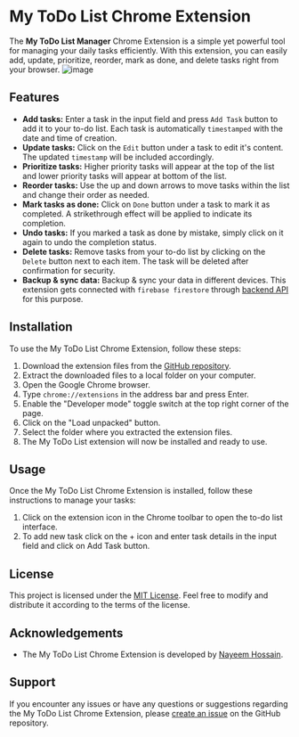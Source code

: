 # My ToDo List Chrome Extension
The **My ToDo List Manager** Chrome Extension is a simple yet powerful tool for managing your daily tasks efficiently. With this extension, you can easily add, update, prioritize, reorder, mark as done, and delete tasks right from your browser.
![image](https://github.com/im-nayeem/ToDo-chrome-extension/assets/77660934/81497860-10e1-4eec-bae5-aaa7c597696d)
## Features

- **Add tasks:** Enter a task in the input field and press `Add Task` button to add it to your to-do list. Each task is automatically `timestamped` with the date and time of creation.
- **Update tasks:** Click on the `Edit` button under a task to edit it's content. The updated `timestamp` will be included accordingly.
- **Prioritize tasks:** Higher priority tasks will appear at the top of the list and lower priority tasks will appear at bottom of the list.
- **Reorder tasks:** Use the up and down arrows to move tasks within the list and change their order as needed.
- **Mark tasks as done:** Click on `Done` button under a task to mark it as completed. A strikethrough effect will be applied to indicate its completion.
- **Undo tasks:** If you marked a task as done by mistake, simply click on it again to undo the completion status.
- **Delete tasks:** Remove tasks from your to-do list by clicking on the `Delete` button next to each item. The task will be deleted after confirmation for security.
- **Backup & sync data:** Backup & sync your data in different devices. This extension gets connected with `firebase firestore` through [backend API](https://github.com/im-nayeem/todo_api) for this purpose. 

## Installation

To use the My ToDo List Chrome Extension, follow these steps:

1. Download the extension files from the [GitHub repository](https://github.com/im-nayeem/ToDo-chrome-extension).
2. Extract the downloaded files to a local folder on your computer.
3. Open the Google Chrome browser.
4. Type `chrome://extensions` in the address bar and press Enter.
5. Enable the "Developer mode" toggle switch at the top right corner of the page.
6. Click on the "Load unpacked" button.
7. Select the folder where you extracted the extension files.
8. The My ToDo List extension will now be installed and ready to use.

## Usage

Once the My ToDo List Chrome Extension is installed, follow these instructions to manage your tasks:

1. Click on the extension icon in the Chrome toolbar to open the to-do list interface.
2. To add new task click on the + icon and enter task details in the input field and click on Add Task button.


## License

This project is licensed under the [MIT License](https://github.com/im-nayeem/ToDo-chrome-extension/blob/main/LICENSE). Feel free to modify and distribute it according to the terms of the license.

## Acknowledgements

- The My ToDo List Chrome Extension is developed by [Nayeem Hossain](https://im-nayeem.github.io).

## Support

If you encounter any issues or have any questions or suggestions regarding the My ToDo List Chrome Extension, please [create an issue](https://github.com/im-nayeem/ToDo-chrome-extension/issues) on the GitHub repository. 


